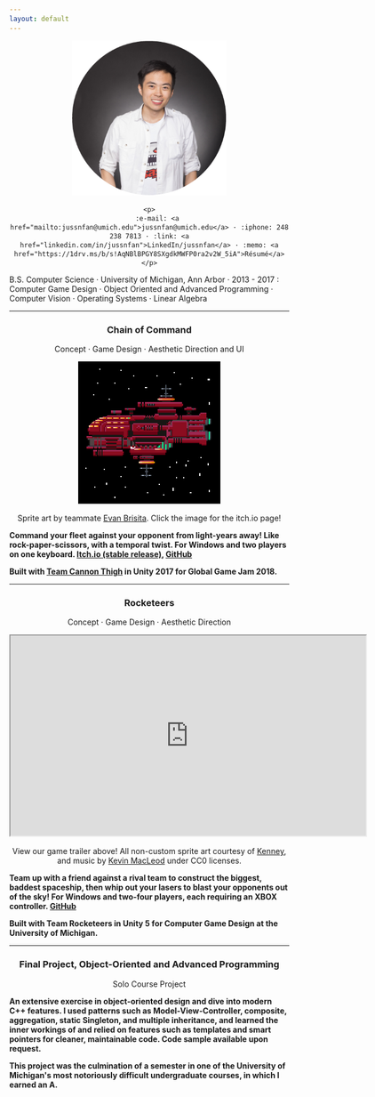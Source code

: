 ```yaml
---
layout: default
---
```



<div align="center">
	<img src="/images/jfan5small.png">

	<p>
		:e-mail: <a href="mailto:jussnfan@umich.edu">jussnfan@umich.edu</a> · :iphone: 248 238 7813 · :link: <a href="linkedin.com/in/jussnfan">LinkedIn/jussnfan</a> · :memo: <a href="https://1drv.ms/b/s!AqNBlBPGY8SXgdkMWFP0ra2v2W_5iA">Résumé</a>
	</p>
</div>

B.S. Computer Science · University of Michigan, Ann Arbor · 2013 - 2017
:	Computer Game Design · Object Oriented and Advanced Programming · Computer Vision · Operating Systems · Linear Algebra


____________

<div align="center">
	<h3>Chain of Command</h3>
	<p>Concept · Game Design · Aesthetic Direction and UI</p>
	<a href="https://cannon-thigh.itch.io/chain-of-command"><img src="/images/ShipIcon.png"></a>
	<p>Sprite art by teammate <a href="https://github.com/EvanBrisita">Evan Brisita</a>. Click the image for the itch.io page!</p>
</div>

**Command your fleet against your opponent from light-years away! Like rock-paper-scissors, with a temporal twist. For Windows and two players on one keyboard. [Itch.io \(stable release\)](https://cannon-thigh.itch.io/chain-of-command), [GitHub](https://github.com/marksja/GameJam2018-Jan)**

**Built with [Team Cannon Thigh](https://globalgamejam.org/2018/games/chain-command) in Unity 2017 for Global Game Jam 2018.**

____________
<div align="center">
	<h3>Rocketeers</h3>
	<p>Concept · Game Design · Aesthetic Direction</p>
	<iframe src="https://drive.google.com/file/d/0BzKrDj0gvYrjczFmMElqM0Fzb1U/preview" width="640" height="360"></iframe>
	<p> View our game trailer above! All non-custom sprite art courtesy of <a href="https://kenney.nl">Kenney</a>, and music by <a href="https://incompetech.com/">Kevin MacLeod</a> under CC0 licenses.</p>
</div>

**Team up with a friend against a rival team to construct the biggest, baddest spaceship, then whip out your lasers to blast your opponents out of the sky! For Windows and two-four players, each requiring an XBOX controller. [GitHub](https://github.com/JusSn/rocketeers)**

**Built with Team Rocketeers in Unity 5 for Computer Game Design at the University of Michigan.**

____________

<div align="center">
	<h3>Final Project, Object-Oriented and Advanced Programming</h3>
	<p>Solo Course Project</p>
</div>

**An extensive exercise in object-oriented design and dive into modern C++ features. I used patterns such as Model-View-Controller, composite, aggregation, static Singleton, and multiple inheritance, and learned the inner workings of and relied on features such as templates and smart pointers for cleaner, maintainable code. Code sample available upon request.**

**This project was the culmination of a semester in one of the University of Michigan's most notoriously difficult undergraduate courses, in which I earned an A.**

